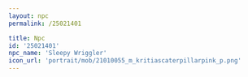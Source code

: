 ```yaml
---
layout: npc
permalink: /25021401

title: Npc
id: '25021401'
npc_name: 'Sleepy Wriggler'
icon_url: 'portrait/mob/21010055_m_kritiascaterpillarpink_p.png'
---
```


